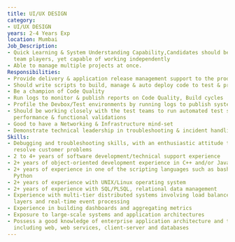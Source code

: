 ```yaml
---
title: UI/UX DESIGN
category:
- UI/UX DESIGN
years: 2-4 Years Exp
location: Mumbai
Job_Description:
- Quick Learning & System Understanding Capability,Candidates should be excellent
  team players, yet capable of working independently
- Able to manage multiple projects at once.
Responsibilities:
- Provide delivery & application release management support to the product teams
- Should write scripts to build, manage & auto deploy code to test & production environments
- Be a champion of Code Quality
- Run logs to monitor & publish reports on Code Quality, Build cycles
- Profile the Devbox/Test environments by running logs to publish system usage/WLM
- Should be working closely with the test teams to run automated test scripts for
  performance & functional validations
- Good to have a Networking & Infrastructure mind-set
- Demonstrate technical leadership in troubleshooting & incident handling
Skills:
- Debugging and troubleshooting skills, with an enthusiastic attitude to support and
  resolve customer problems
- 2 to 4+ years of software development/technical support experience
- 2+ years of object-oriented development experience in C++ and/or Java
- 2+ years of experience in one of the scripting languages such as bash, Perl, or
  Python
- 2+ years of experience with UNIX/Linux operating system
- 2+ years of experience with SQL/PLSQL, relational data management
- Experience with multi-tier distributed systems involving load balancers, caching
  layers and real-time event processing
- Experience in building dashboards and aggregating metrics
- Exposure to large-scale systems and application architectures
- Possess a good knowledge of enterprise application architecture and technologies
  including web, web services, client-server and databases
---
```


